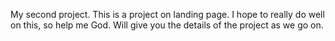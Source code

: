 My second project. This is a project on landing page. I hope to really do well on this, so help me God. Will give you the details of the project as we go on.